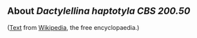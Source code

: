 About *Dactylellina haptotyla CBS 200.50* 
-----------------------------------------



([Text](http://en.wikipedia.org/wiki/Dactylellina_haptotyla) from
[Wikipedia](http://en.wikipedia.org/), the free encyclopaedia.)
